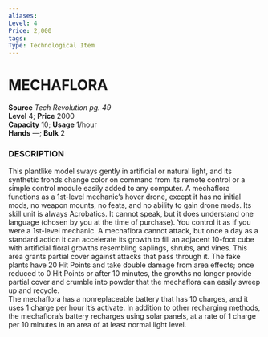 ```yaml
---
aliases: 
Level: 4 
Price: 2,000
tags: 
Type: Technological Item
---
```


# MECHAFLORA

**Source** _Tech Revolution pg. 49_  
**Level** 4; **Price** 2000  
**Capacity** 10; **Usage** 1/hour  
**Hands** —; **Bulk** 2

### DESCRIPTION

This plantlike model sways gently in artificial or natural light, and its synthetic fronds change color on command from its remote control or a simple control module easily added to any computer. A mechaflora functions as a 1st-level mechanic’s hover drone, except it has no initial mods, no weapon mounts, no feats, and no ability to gain drone mods. Its skill unit is always Acrobatics. It cannot speak, but it does understand one language (chosen by you at the time of purchase). You control it as if you were a 1st-level mechanic. A mechaflora cannot attack, but once a day as a standard action it can accelerate its growth to fill an adjacent 10-foot cube with artificial floral growths resembling saplings, shrubs, and vines. This area grants partial cover against attacks that pass through it. The fake plants have 20 Hit Points and take double damage from area effects; once reduced to 0 Hit Points or after 10 minutes, the growths no longer provide partial cover and crumble into powder that the mechaflora can easily sweep up and recycle.  
The mechaflora has a nonreplaceable battery that has 10 charges, and it uses 1 charge per hour it’s activate. In addition to other recharging methods, the mechaflora’s battery recharges using solar panels, at a rate of 1 charge per 10 minutes in an area of at least normal light level.
